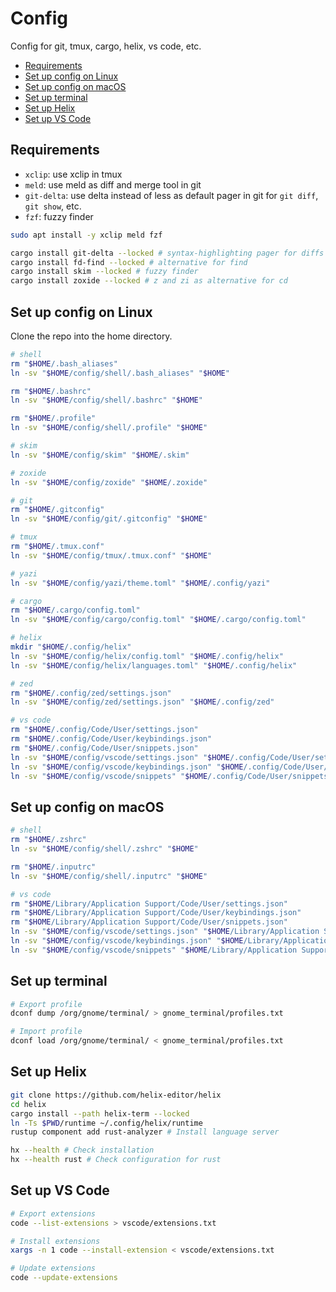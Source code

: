<!-- markdownlint-disable MD031 -->

# Config

Config for git, tmux, cargo, helix, vs code, etc.

- [Requirements](#requirements)
- [Set up config on Linux](#set-up-config-on-linux)
- [Set up config on macOS](#set-up-config-on-macos)
- [Set up terminal](#set-up-terminal)
- [Set up Helix](#set-up-helix)
- [Set up VS Code](#set-up-vs-code)

## Requirements

- `xclip`: use xclip in tmux
- `meld`: use meld as diff and merge tool in git
- `git-delta`: use delta instead of less as default pager in git for `git diff`,
  `git show`, etc.
- `fzf`: fuzzy finder

``` bash
sudo apt install -y xclip meld fzf

cargo install git-delta --locked # syntax-highlighting pager for diffs
cargo install fd-find --locked # alternative for find
cargo install skim --locked # fuzzy finder
cargo install zoxide --locked # z and zi as alternative for cd
```

## Set up config on Linux

Clone the repo into the home directory.

``` bash
# shell
rm "$HOME/.bash_aliases"
ln -sv "$HOME/config/shell/.bash_aliases" "$HOME"

rm "$HOME/.bashrc"
ln -sv "$HOME/config/shell/.bashrc" "$HOME"

rm "$HOME/.profile"
ln -sv "$HOME/config/shell/.profile" "$HOME"

# skim
ln -sv "$HOME/config/skim" "$HOME/.skim"

# zoxide
ln -sv "$HOME/config/zoxide" "$HOME/.zoxide"

# git
rm "$HOME/.gitconfig"
ln -sv "$HOME/config/git/.gitconfig" "$HOME"

# tmux
rm "$HOME/.tmux.conf"
ln -sv "$HOME/config/tmux/.tmux.conf" "$HOME"

# yazi
ln -sv "$HOME/config/yazi/theme.toml" "$HOME/.config/yazi"

# cargo
rm "$HOME/.cargo/config.toml"
ln -sv "$HOME/config/cargo/config.toml" "$HOME/.cargo/config.toml"

# helix
mkdir "$HOME/.config/helix"
ln -sv "$HOME/config/helix/config.toml" "$HOME/.config/helix"
ln -sv "$HOME/config/helix/languages.toml" "$HOME/.config/helix"

# zed
rm "$HOME/.config/zed/settings.json"
ln -sv "$HOME/config/zed/settings.json" "$HOME/.config/zed"

# vs code
rm "$HOME/.config/Code/User/settings.json"
rm "$HOME/.config/Code/User/keybindings.json"
rm "$HOME/.config/Code/User/snippets.json"
ln -sv "$HOME/config/vscode/settings.json" "$HOME/.config/Code/User/settings.json"
ln -sv "$HOME/config/vscode/keybindings.json" "$HOME/.config/Code/User/keybindings.json"
ln -sv "$HOME/config/vscode/snippets" "$HOME/.config/Code/User/snippets"
```

## Set up config on macOS

``` bash
# shell
rm "$HOME/.zshrc"
ln -sv "$HOME/config/shell/.zshrc" "$HOME"

rm "$HOME/.inputrc"
ln -sv "$HOME/config/shell/.inputrc" "$HOME"

# vs code
rm "$HOME/Library/Application Support/Code/User/settings.json"
rm "$HOME/Library/Application Support/Code/User/keybindings.json"
rm "$HOME/Library/Application Support/Code/User/snippets.json"
ln -sv "$HOME/config/vscode/settings.json" "$HOME/Library/Application Support/Code/User/settings.json"
ln -sv "$HOME/config/vscode/keybindings.json" "$HOME/Library/Application Support/Code/User/keybindings.json"
ln -sv "$HOME/config/vscode/snippets" "$HOME/Library/Application Support/Code/User/snippets"
```

## Set up terminal

``` bash
# Export profile
dconf dump /org/gnome/terminal/ > gnome_terminal/profiles.txt

# Import profile
dconf load /org/gnome/terminal/ < gnome_terminal/profiles.txt
```

## Set up Helix

``` bash
git clone https://github.com/helix-editor/helix
cd helix
cargo install --path helix-term --locked
ln -Ts $PWD/runtime ~/.config/helix/runtime
rustup component add rust-analyzer # Install language server

hx --health # Check installation
hx --health rust # Check configuration for rust
```

## Set up VS Code

``` bash
# Export extensions
code --list-extensions > vscode/extensions.txt

# Install extensions
xargs -n 1 code --install-extension < vscode/extensions.txt

# Update extensions
code --update-extensions
```
